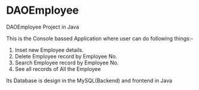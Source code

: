 # DAOEmployee
DAOEmployee Project in Java

This is the Console bassed Application where user can do following things:-
1. Inset new Employee details.
2. Delete Employee record by Employee No.
3. Search Employee record by Employee No.
4. See all records of All the Employee

Its Database is design in the MySQL(Backend)
and frontend in Java
